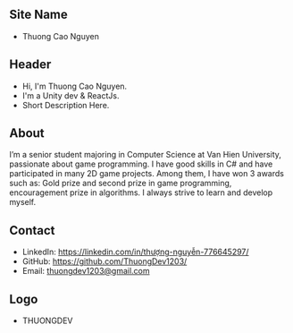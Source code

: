 ## Site Name
- Thuong Cao Nguyen

## Header
- Hi, I'm Thuong Cao Nguyen.
- I'm a Unity dev & ReactJs.
- Short Description Here.

## About
I’m a senior student majoring in Computer Science at Van Hien University, passionate about game programming. I have good skills in C# and have participated in many 2D game projects. Among them, I have won 3 awards such as: Gold prize and second prize in game programming, encouragement prize in algorithms. I always strive to learn and develop myself.

## Contact

- LinkedIn: https://linkedin.com/in/thượng-nguyễn-776645297/
- GitHub: https://github.com/ThuongDev1203/
- Email: thuongdev1203@gmail.com

## Logo
- THUONGDEV